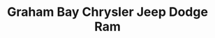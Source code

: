 ---
title: "Graham Bay Chrysler Jeep Dodge Ram"
url: /coos-bay/graham-bay-chrysler-jeep-dodge-ram/
shop: Autohaus
---